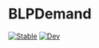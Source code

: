 # BLPDemand

[![Stable](https://img.shields.io/badge/docs-stable-blue.svg)](https://schrimpf.github.io/BLPDemand.jl/stable)
[![Dev](https://img.shields.io/badge/docs-dev-blue.svg)](https://schrimpf.github.io/BLPDemand.jl/dev)

